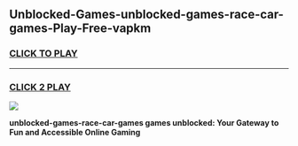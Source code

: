 
## Unblocked-Games-unblocked-games-race-car-games-Play-Free-vapkm
<h3>
<a href="https://premium76.site?title=unblocked-games-race-car-games&ref=15A">CLICK TO PLAY</a></h3>
<hr>

<h3>
<a href="https://premium76.site?title=unblocked-games-race-car-games&ref=15A">CLICK 2 PLAY</a>
  
</h3>

<a href="https://premium76.site?title=unblocked-games-race-car-games&ref=15A"><img src="https://clearcache.store/games.png"></a>


**unblocked-games-race-car-games games unblocked: Your Gateway to Fun and Accessible Online Gaming**
